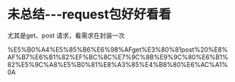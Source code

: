 # 未总结---request包好好看看

尤其是get、post 请求，看需求在封装一次

%E5%B0%A4%E5%85%B6%E6%98%AFget%E3%80%81post%20%E8%AF%B7%E6%B1%82%EF%BC%8C%E7%9C%8B%E9%9C%80%E6%B1%82%E5%9C%A8%E5%B0%81%E8%A3%85%E4%B8%80%E6%AC%A1%0A
